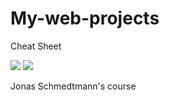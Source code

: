 # My-web-projects

Cheat Sheet

<image src="/cheat_sheet-1.jpg" >
<image src="/cheat_sheet-2.jpg" >

Jonas Schmedtmann's course
